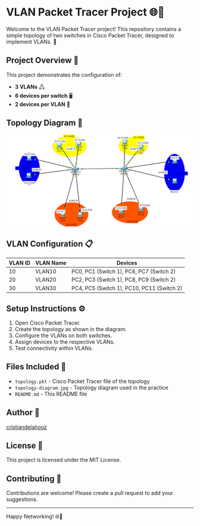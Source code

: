 # VLAN Packet Tracer Project 🌐🔀

Welcome to the VLAN Packet Tracer project! This repository contains a simple topology of two switches in Cisco Packet Tracer, designed to implement VLANs. 🌟

## Project Overview 📝

This project demonstrates the configuration of:
- **3 VLANs** 🖧
- **6 devices per switch** 🖥️
- **2 devices per VLAN** 📡

## Topology Diagram 🌟

![Topology Diagram](/topology-diagram.png)

## VLAN Configuration 📋

| VLAN ID | VLAN Name   | Devices                          |
|---------|-------------|----------------------------------|
| 10      | VLAN10      | PC0, PC1 (Switch 1), PC6, PC7 (Switch 2) |
| 20      | VLAN20      | PC2, PC3 (Switch 1), PC8, PC9 (Switch 2) |
| 30      | VLAN30      | PC4, PC5 (Switch 1), PC10, PC11 (Switch 2) |

## Setup Instructions ⚙️

1. Open Cisco Packet Tracer.
2. Create the topology as shown in the diagram.
3. Configure the VLANs on both switches.
4. Assign devices to the respective VLANs.
5. Test connectivity within VLANs.

## Files Included 📁

- `topology.pkt` - Cisco Packet Tracer file of the topology
- `topology-diagram.jpg` - Topology diagram used in the practice
- `README.md` - This README file

## Author 👤

[cristiandelahooz](https://github.com/cristiandelahooz)

## License 📄

This project is licensed under the MIT License.

## Contributing 🤝

Contributions are welcome! Please create a pull request to add your suggestions.

---

Happy Networking! 🌐🔀
